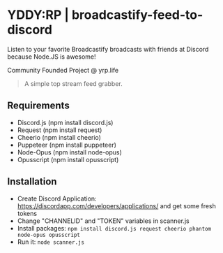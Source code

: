 # YDDY:RP | broadcastify-feed-to-discord

Listen to your favorite Broadcastify broadcasts with friends at Discord because Node.JS is awesome!

Community Founded Project @ yrp.life

> A simple top stream feed grabber.

## Requirements

* Discord.js (npm install discord.js)
* Request (npm install request)
* Cheerio (npm install cheerio)
* Puppeteer (npm install puppeteer)
* Node-Opus (npm install node-opus)
* Opusscript (npm install opusscript)

## Installation

* Create Discord Application: https://discordapp.com/developers/applications/ and get some fresh tokens
* Change "CHANNELID" and "TOKEN" variables in scanner.js
* Install packages: ```npm install discord.js request cheerio phantom node-opus opusscript```
* Run it: ```node scanner.js```
